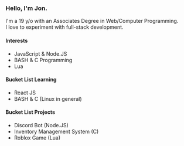 ### Hello, I'm Jon.
I'm a 19 y/o with an Associates Degree in Web/Computer Programming.
<br>
I love to experiment with full-stack development.
#### Interests
- JavaScript & Node.JS
- BASH & C Programming
- Lua
#### Bucket List Learning
- React JS
- BASH & C (Linux in general)
#### Bucket List Projects
- Discord Bot (Node.JS)
- Inventory Management System (C)
- Roblox Game (Lua)

<!---
lejoobie/lejoobie is a ✨ special ✨ repository because its `README.md` (this file) appears on your GitHub profile.
You can click the Preview link to take a look at your changes.
--->
